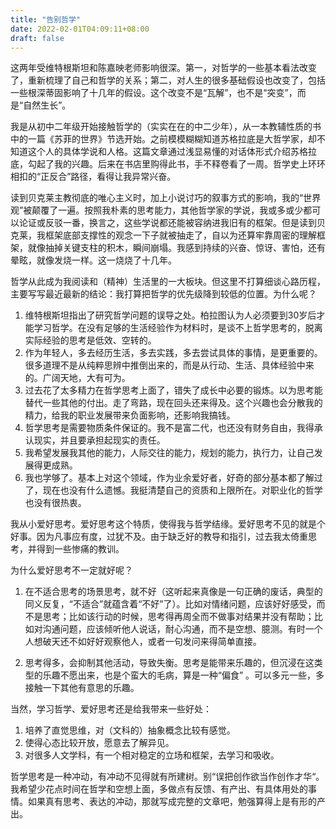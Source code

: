 ```yaml
---
title: "告别哲学"
date: 2022-02-01T04:09:11+08:00
draft: false
---
```


这两年受维特根斯坦和陈嘉映老师影响很深。第一，对哲学的一些基本看法改变了，重新梳理了自己和哲学的关系；第二，对人生的很多基础假设也改变了，包括一些根深蒂固影响了十几年的假设。这个改变不是“瓦解”，也不是“突变”，而是“自然生长”。

我是从初中二年级开始接触哲学的（实实在在的中二少年），从一本教辅性质的书中的一篇《苏菲的世界》节选开始。之前模模糊糊知道苏格拉底是大哲学家，却不知道这个人的具体学说和人格。这篇文章通过浅显易懂的对话体形式介绍苏格拉底，勾起了我的兴趣。后来在书店里购得此书，手不释卷看了一周。哲学史上环环相扣的“正反合”路径，看得让我异常兴奋。

读到贝克莱主教彻底的唯心主义时，加上小说讨巧的叙事方式的影响，我的“世界观”被颠覆了一遍。按照我朴素的思考能力，其他哲学家的学说，我或多或少都可以论证或反驳一番，换言之，这些学说都还能被容纳进我旧有的框架。但是读到贝克莱，我框架底部支撑性的观念一下子就被抽走了，自以为还算牢靠周密的理解框架，就像抽掉关键支柱的积木，瞬间崩塌。我感到持续的兴奋、惊讶、害怕，还有晕眩，就像发烧一样。这一烧烧了十几年。

哲学从此成为我阅读和（精神）生活里的一大板块。但这里不打算细谈心路历程，主要写写最近最新的结论：我打算把哲学的优先级降到较低的位置。为什么呢？

1. 维特根斯坦指出了研究哲学问题的误导之处。柏拉图认为人必须要到30岁后才能学习哲学。在没有足够的生活经验作为材料时，是谈不上哲学思考的，脱离实际经验的思考是低效、空转的。
2. 作为年轻人，多去经历生活，多去实践，多去尝试具体的事情，是更重要的。很多道理不是从纯粹思辨中推倒出来的，而是从行动、生活、具体经验中来的。广阔天地，大有可为。
3. 过去花了太多精力在哲学思考上面了，错失了成长中必要的锻炼。以为思考能替代一些其他的付出。走了弯路，现在回头还来得及。这个兴趣也会分散我的精力，给我的职业发展带来负面影响，还影响我搞钱。
4. 哲学思考是需要物质条件保证的。我不是富二代，也还没有财务自由，我得承认现实，并且要承担起现实的责任。
5. 我希望发展我其他的能力，人际交往的能力，规划的能力，执行力，让自己发展得更成熟。
6. 我也学够了。基本上对这个领域，作为业余爱好者，好奇的部分基本都了解过了，现在也没有什么遗憾。我挺清楚自己的资质和上限所在。对职业化的哲学也没有很热衷。

我从小爱好思考。爱好思考这个特质，使得我与哲学结缘。爱好思考不见的就是个好事。因为凡事应有度，过犹不及。由于缺乏好的教导和指引，过去我太倚重思考，并得到一些惨痛的教训。

为什么爱好思考不一定就好呢？

1. 在不适合思考的场景思考，就不好（这听起来真像是一句正确的废话，典型的同义反复，“不适合”就蕴含着“不好”了）。比如对情绪问题，应该好好感受，而不是思考；比如该行动的时候，思考得再周全而不做事对结果并没有帮助；比如对沟通问题，应该倾听他人说话，耐心沟通，而不是空想、臆测。有时一个人想破天还不如好好观察他人，或者一句发问来得简单直接。

2. 思考得多，会抑制其他活动，导致失衡。思考是能带来乐趣的，但沉浸在这类型的乐趣不愿出来，也是个蛮大的毛病，算是一种“偏食” 。可以多元一些，多接触一下其他有意思的乐趣。

当然，学习哲学、爱好思考还是给我带来一些好处：

1. 培养了直觉思维，对（文科的）抽象概念比较有感觉。
2. 使得心态比较开放，愿意去了解异见。
3. 对很多人文学科，有一个相对稳定的立场和框架，去学习和吸收。

哲学思考是一种冲动，有冲动不见得就有所建树。别“误把创作欲当作创作才华“。我希望少花点时间在哲学和空想上面，多做点有反馈、有产出、有具体用处的事情。如果真有思考、表达的冲动，那就写成完整的文章吧，勉强算得上是有形的产出。
